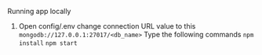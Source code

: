 Running app locally

1. Open config/.env 
   change connection URL value to this
   `mongodb://127.0.0.1:27017/<db_name>`
   Type the following commands 
   `npm install`
   `npm start`
